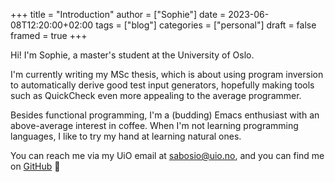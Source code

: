 +++
title = "Introduction"
author = ["Sophie"]
date = 2023-06-08T12:20:00+02:00
tags = ["blog"]
categories = ["personal"]
draft = false
framed = true
+++

Hi! I'm Sophie, a master's student at the University of Oslo.

I'm currently writing my MSc thesis, which is about using program
inversion to automatically derive good test input generators, hopefully making
tools such as QuickCheck even more appealing to the average programmer.

Besides functional programming, I'm a (budding) Emacs enthusiast with an
above-average interest in coffee. When I'm not learning programming languages,
I like to try my hand at learning natural ones.

You can reach me via my UiO email at sabosio@uio.no, and you can find me on
[GitHub](https://github.com/SophieBosio) 🌱

